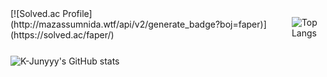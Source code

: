<div style="display:flex">
  [![Solved.ac Profile](http://mazassumnida.wtf/api/v2/generate_badge?boj=faper)](https://solved.ac/faper/) 

![Top Langs](https://github-readme-stats.vercel.app/api/top-langs/?username=seo-faper&layout=compact&theme=tokyonight)
</div>

![K-Junyyy's GitHub stats](https://github-readme-stats.vercel.app/api?username=seo-faper&show_icons=true&theme=dracula)
